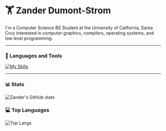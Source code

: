 # 🏋 Zander Dumont-Strom

I'm a Computer Science BS Student at the University of California, Santa Cruz interested in computer graphics, compilers, operating systems, and low level programming. 

---

### 🧰 Languages and Tools

[![My Skills](https://skillicons.dev/icons?i=html,css,js,py,c,cpp,linux,ubuntu,bash,vim,git)](https://skillicons.dev)

---

### 📊 Stats

![Zander's GitHub stats](https://github-readme-stats.vercel.app/api?username=zdumonts&show_icons=true&theme=gruvbox)

### 💻 Top Languages

![Top Langs](https://github-readme-stats.vercel.app/api/top-langs/?username=anuraghazra&hide_progress=true)
